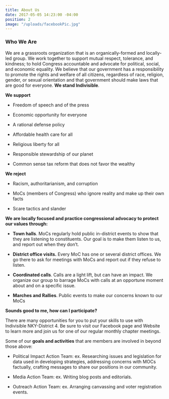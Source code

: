 ```yaml
---
title: About Us
date: 2017-05-05 14:23:00 -04:00
position: 2
image: "/uploads/facebookPic.jpg"
---
```


### Who We Are

We are a grassroots organization that is an organically-formed and locally-led group. We work together to support mutual respect, tolerance, and kindness; to hold Congress accountable and advocate for political, social, and economic equality. We believe that our government has a responsibility to promote the rights and welfare of all citizens, regardless of race, religion, gender, or sexual orientation and that government should make laws that are good for everyone. **We stand Indivisible**.

**We support**

* Freedom of speech and of the press

* Economic opportunity for everyone

* A rational defense policy

* Affordable health care for all

* Religious liberty for all

* Responsible stewardship of our planet

* Common sense tax reform that does not favor the wealthy

**We reject**

* Racism, authoritarianism, and corruption

* MoCs (members of Congress) who ignore reality and make up their own facts

* Scare tactics and slander

**We are locally focused and practice congressional advocacy to protect our values through:**

* **Town halls**. MoCs regularly hold public in-district events to show that they are listening to constituents. Our goal is to make them listen to us, and report out when they don’t.

* **District office visits.** Every MoC has one or several district offices. We go there to ask for meetings with MoCs and report out if they refuse to listen.

* **Coordinated calls**. Calls are a light lift, but can have an impact. We organize our group to barrage MoCs with calls at an opportune moment about and on a specific issue.

* **Marches and Rallies**. Public events to make our concerns known to our MoCs

**Sounds good to me, how can I participate?**

There are many opportunities for you to put your skills to use with Indivisible NKY-District 4. Be sure to visit our Facebook page and Website to learn more and join us for one of our regular monthly chapter meetings.

Some of our **goals and activities** that are members are involved in beyond those above:

* Political Impact Action Team: ex. Researching issues and legislation for data used in developing strategies, addressing concerns with MOCs factually, crafting messages to share our positions in our community.

* Media Action Team: ex. Writing blog posts and editorials.

* Outreach Action Team: ex. Arranging canvassing and voter registration events.